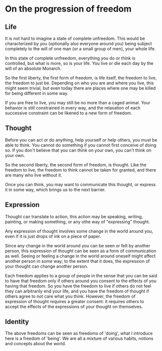 On the progression of freedom
========================

Life
----

It is not hard to imagine a state of complete unfreedom. This would be characterized by you (optionally also everyone around you) being subject completely to the will of one man (or a small group of men), your whole life.

In this state of complete unfreedom, everything you do or think is controlled, but what is more, so is your life. You live or die each day by the will of an absolute Monarch.

So the first liberty, the first form of freedom, is life itself, the freedom to live, the freedom to just be. Depending on who you are and where you live, this might seem trivial, but even today there are places where one may be killed for being different in some way.

If you are free to live, you may still be no more than a caged animal. Your behavior is still constrained in every way, and the relaxation of each successive constraint can be likened to a new form of freedom.

Thought
-------

Before you can act or do anything, help yourself or help others, you must be able to think. You cannot do something if you cannot first conceive of doing so. If you don't believe that you can think on your own, you can't think on your own.

So the second liberty, the second form of freedom, is thought. Like the freedom to live, the freedom to think cannot be taken for granted, and there are many who live without it.

Once you can think, you may want to communicate this thought, or express it in some way, which brings us to the next barrier.

Expression
----------

Thought can translate to action, this action may be speaking, writing, painting, or making something, or any othe way of "expressing" thought.

Any expression of thought involves some change in the world around you, even if it is just drops of ink on a piece of paper.

Since any change in the world around you can be seen or felt by another person, this expression of thought can be seen as a form of communication as well. Seeing or feeling a change in the world around oneself might affect another person in some way; to the extent that it does, the expression of your thought can change another person.

Each freedom applies to a group of people in the sense that you can be said to have that freedom only if others around you consent to the effects of you having that freedom. So you have the freedom to live if others do not feel they can arbitrarily end your life, and you have the freedom of thought if others agree to not care what you think. However, the freedom of expression of thought requires a greater consent: it requires others to accept the effects of the expressions of your thought on themselves.

Identity
--------

The above freedoms can be seen as freedoms of 'doing', what I introduce here is a freedom of 'being'. We are all a mixture of various habits, notions and concepts about the world.



